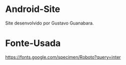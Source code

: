 # Android-Site
Site desenvolvido por Gustavo Guanabara.

# Fonte-Usada
https://fonts.google.com/specimen/Roboto?query=inter
